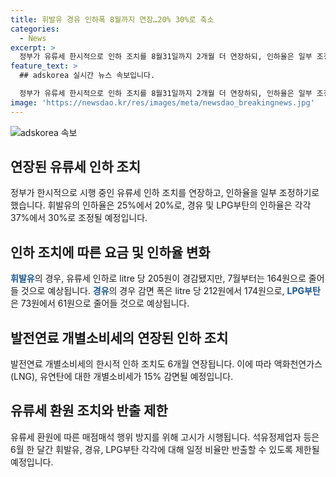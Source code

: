 ```yaml
---
title: 휘발유 경유 인하폭 8월까지 연장…20% 30%로 축소
categories:
  - News
excerpt: >
  정부가 유류세 한시적으로 인하 조치를 8월31일까지 2개월 더 연장하되, 인하율은 일부 조정하기로 했다. 휘발유는 ℓ당 205원에서 164원으로, 경유는 212원에서 174원으로, LPG부탄은 73원에서 61원으로 감소한다. 이는 국제유가 안정세를 고려한 조치로, 매점매석 행위 방지를 위한 조치와 발전연료 개별소비세도 6개월 연장된다. 최상목 부총리는 "탄력세율은 연장하지만 유가 하락 추세를 반영해 세율을 소폭 조정"하겠다고 밝혔다.
feature_text: >
  ## adskorea 실시간 뉴스 속보입니다.

  정부가 유류세 한시적으로 인하 조치를 8월31일까지 2개월 더 연장하되, 인하율은 일부 조정하기로 했다. 휘발유는 ℓ당 205원에서 164원으로, 경유는 212원에서 174원으로, LPG부탄은 73원에서 61원으로 감소한다. 이는 국제유가 안정세를 고려한 조치로, 매점매석 행위 방지를 위한 조치와 발전연료 개별소비세도 6개월 연장된다. 최상목 부총리는 "탄력세율은 연장하지만 유가 하락 추세를 반영해 세율을 소폭 조정"하겠다고 밝혔다.
image: 'https://newsdao.kr/res/images/meta/newsdao_breakingnews.jpg'
---
```


<p><img src="https://newsdao.kr/res/images/meta/newsdao_breakingnews.jpg" alt="adskorea 속보" /></p>

<h2 data-ke-size="size26">연장된 유류세 인하 조치</h2>

<p>정부가 한시적으로 시행 중인 유류세 인하 조치를 연장하고, 인하율을 일부 조정하기로 했습니다. 휘발유의 인하율은 25%에서 20%로, 경유 및 LPG부탄의 인하율은 각각 37%에서 30%로 조정될 예정입니다.</p>

<h2 data-ke-size="size26">인하 조치에 따른 요금 및 인하율 변화</h2>

<p><b><span style="color: #1a5490;">휘발유</span></b>의 경우, 유류세 인하로 litre 당 205원이 경감됐지만, 7월부터는 164원으로 줄어들 것으로 예상됩니다. <b><span style="color: #1a5490;">경유</span></b>의 경우 감면 폭은 litre 당 212원에서 174원으로, <b><span style="color: #1a5490;">LPG부탄</span></b>은 73원에서 61원으로 줄어들 것으로 예상됩니다.</p>

<h2 data-ke-size="size26">발전연료 개별소비세의 연장된 인하 조치</h2>

<p>발전연료 개별소비세의 한시적 인하 조치도 6개월 연장됩니다. 이에 따라 액화천연가스(LNG), 유연탄에 대한 개별소비세가 15% 감면될 예정입니다.</p>

<h2 data-ke-size="size26">유류세 환원 조치와 반출 제한</h2>

<p>유류세 환원에 따른 매점매석 행위 방지를 위해 고시가 시행됩니다. 석유정제업자 등은 6월 한 달간 휘발유, 경유, LPG부탄 각각에 대해 일정 비율만 반출할 수 있도록 제한될 예정입니다.</p>

